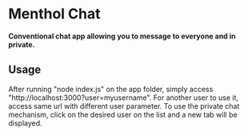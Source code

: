 # Menthol Chat

**Conventional chat app allowing you to message to everyone and in private.**

## Usage
After running "node index.js" on the app folder, simply access "http://localhost:3000?user=myusername".
For another user to use it, access same url with different user parameter.
To use the private chat mechanism, click on the desired user on the list and a new tab will be displayed.
